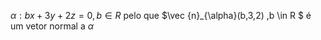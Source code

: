 $\alpha:bx+3y+2z=0, b \in R$  pelo que $\vec {n}_{\alpha}(b,3,2) ,b \in R  $ é um vetor normal a $\alpha$